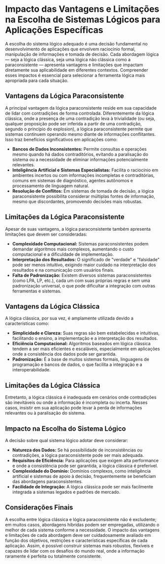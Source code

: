 
# Impacto das Vantagens e Limitações na Escolha de Sistemas Lógicos para Aplicações Específicas

A escolha do sistema lógico adequado é uma decisão fundamental no desenvolvimento de aplicações que envolvem raciocínio formal, manipulação de informações e tomada de decisão. Cada abordagem lógica — seja a lógica clássica, seja uma lógica não clássica como a paraconsistente — apresenta vantagens e limitações que impactam diretamente sua aplicabilidade em diferentes contextos. Compreender esses impactos é essencial para selecionar a ferramenta lógica mais apropriada para cada situação.

## Vantagens da Lógica Paraconsistente

A principal vantagem da lógica paraconsistente reside em sua capacidade de lidar com contradições de forma controlada. Diferentemente da lógica clássica, onde a presença de uma contradição leva à trivialidade (ou seja, qualquer proposição pode ser inferida a partir de uma contradição, segundo o princípio do explosion), a lógica paraconsistente permite que sistemas continuem operando mesmo diante de informações conflitantes. Isso traz benefícios significativos em aplicações como:

- **Bancos de Dados Inconsistentes:** Permite consultas e operações mesmo quando há dados contraditórios, evitando a paralisação do sistema ou a necessidade de eliminar informações potencialmente relevantes.
- **Inteligência Artificial e Sistemas Especialistas:** Facilita o raciocínio em ambientes incertos ou com informações incompletas e contraditórias, comuns em sistemas de diagnóstico, agentes autônomos e processamento de linguagem natural.
- **Resolução de Conflitos:** Em sistemas de tomada de decisão, a lógica paraconsistente possibilita considerar múltiplas fontes de informação, mesmo que discordantes, promovendo decisões mais robustas.

## Limitações da Lógica Paraconsistente

Apesar de suas vantagens, a lógica paraconsistente também apresenta limitações que devem ser consideradas:

- **Complexidade Computacional:** Sistemas paraconsistentes podem demandar algoritmos mais complexos, aumentando o custo computacional e a dificuldade de implementação.
- **Interpretação dos Resultados:** O significado de "verdade" e "falsidade" pode ser menos intuitivo, exigindo maior cuidado na interpretação dos resultados e na comunicação com usuários finais.
- **Falta de Padronização:** Existem diversos sistemas paraconsistentes (como LPA, LP, etc.), cada um com suas próprias regras e sem uma padronização universal, o que pode dificultar a integração com outras ferramentas e sistemas.

## Vantagens da Lógica Clássica

A lógica clássica, por sua vez, é amplamente utilizada devido a características como:

- **Simplicidade e Clareza:** Suas regras são bem estabelecidas e intuitivas, facilitando o ensino, a implementação e a interpretação dos resultados.
- **Eficiência Computacional:** Algoritmos baseados em lógica clássica tendem a ser mais eficientes e escaláveis, especialmente em aplicações onde a consistência dos dados pode ser garantida.
- **Padronização:** É a base de muitos sistemas formais, linguagens de programação e bancos de dados, o que facilita a integração e a interoperabilidade.

## Limitações da Lógica Clássica

Entretanto, a lógica clássica é inadequada em cenários onde contradições são inevitáveis ou onde a informação é incompleta ou incerta. Nesses casos, insistir em sua aplicação pode levar à perda de informações relevantes ou à paralisação do sistema.

## Impacto na Escolha do Sistema Lógico

A decisão sobre qual sistema lógico adotar deve considerar:

- **Natureza dos Dados:** Se há possibilidade de inconsistências ou contradições, a lógica paraconsistente pode ser mais adequada.
- **Requisitos de Eficiência:** Para aplicações que exigem alta performance e onde a consistência pode ser garantida, a lógica clássica é preferível.
- **Complexidade do Domínio:** Domínios complexos, como inteligência artificial e sistemas de apoio à decisão, frequentemente se beneficiam das abordagens paraconsistentes.
- **Facilidade de Integração:** A lógica clássica pode ser mais facilmente integrada a sistemas legados e padrões de mercado.

## Considerações Finais

A escolha entre lógica clássica e lógica paraconsistente não é excludente; em muitos casos, abordagens híbridas podem ser empregadas, utilizando o melhor de cada sistema conforme a necessidade. O impacto das vantagens e limitações de cada abordagem deve ser cuidadosamente avaliado em função dos objetivos, restrições e características específicas de cada aplicação. Assim, é possível construir sistemas mais robustos, flexíveis e capazes de lidar com os desafios do mundo real, onde a informação raramente é perfeita ou totalmente consistente.

